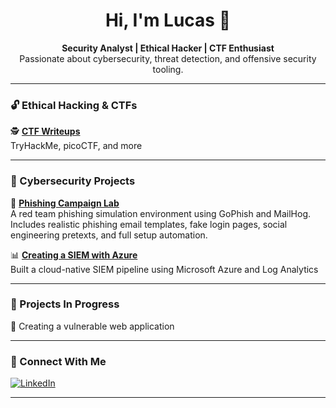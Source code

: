 <h1 align="center">Hi, I'm Lucas 👋</h1>

<p align="center">
  <b>Security Analyst | Ethical Hacker | CTF Enthusiast</b><br>
  Passionate about cybersecurity, threat detection, and offensive security tooling.
</p>

---

### 🔓 Ethical Hacking & CTFs

🕵️ [**CTF Writeups**](https://github.com/LucasWthompson/Cybersecurity-Writeups)  
TryHackMe, picoCTF, and more

---

### 🧰 Cybersecurity Projects

🧪 [**Phishing Campaign Lab**](https://github.com/LucasWthompson/phish-email-lab)  
A red team phishing simulation environment using GoPhish and MailHog. Includes realistic phishing email templates, fake login pages, social engineering pretexts, and full setup automation.

📊 [**Creating a SIEM with Azure**](https://github.com/LucasWthompson/SIEM-in-Azure-Project)  
Built a cloud-native SIEM pipeline using Microsoft Azure and Log Analytics

---

### 📌 Projects In Progress

🚧 Creating a vulnerable web application

---

### 🤝 Connect With Me

[![LinkedIn](https://img.shields.io/badge/LinkedIn-blue?style=for-the-badge&logo=linkedin&logoColor=white)](https://www.linkedin.com/in/lucas-thompson-3a83a81b8/)

---

